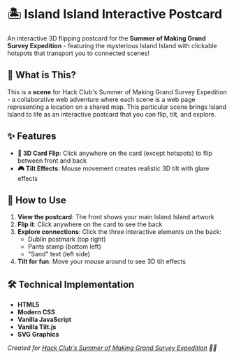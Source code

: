 # 🏝️ Island Island Interactive Postcard

An interactive 3D flipping postcard for the **Summer of Making Grand Survey Expedition** - featuring the mysterious Island Island with clickable hotspots that transport you to connected scenes!

## 🎯 What is This?

This is a **scene** for Hack Club's Summer of Making Grand Survey Expedition - a collaborative web adventure where each scene is a web page representing a location on a shared map. This particular scene brings Island Island to life as an interactive postcard that you can flip, tilt, and explore.

## ✨ Features

- **🔄 3D Card Flip**: Click anywhere on the card (except hotspots) to flip between front and back
- **🎮 Tilt Effects**: Mouse movement creates realistic 3D tilt with glare effects

## 🚀 How to Use

1. **View the postcard**: The front shows your main Island Island artwork
2. **Flip it**: Click anywhere on the card to see the back
3. **Explore connections**: Click the three interactive elements on the back:
   - Dublin postmark (top right)
   - Pants stamp (bottom left)  
   - "Sand" text (left side)
4. **Tilt for fun**: Move your mouse around to see 3D tilt effects


## 🛠️ Technical Implementation 

- **HTML5**
- **Modern CSS**
- **Vanilla JavaScript**
- **Vanilla Tilt.js**
- **SVG Graphics**

*Created for [Hack Club's Summer of Making Grand Survey Expedition](https://summer.hackclub.com/s) 🏴‍☠️*